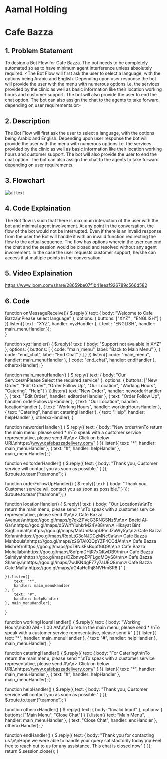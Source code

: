 # **Aamal Holding** 
# Cafe Bazza

## 1. Problem Statement
To design a Bot Flow for Cafe Bazza. The bot needs to be completely automated so as to have minimum agent interference unless absolutely required. <The Bot Flow will first ask the user to select a language, with the options being Arabic and English. Depending upon user response the bot will provide the user with the menu with numerous options i.e. the services provided by the clinic as well as basic information like their location working hours and customer support. The bot will also provide the user to end the chat option. The bot can also assign the chat to the agents to take forward depending on user requirements.br>

## 2. Description 
The Bot Flow will first ask the user to select a language, with the options being Arabic and English. Depending upon user response the bot will provide the user with the menu with numerous options i.e. the services provided by the clinic as well as basic information like their location working hours and customer support. The bot will also provide the user to end the chat option. The bot can also assign the chat to the agents to take forward depending on user requirements.

## 3. Flowchart
![alt text]([http://url/to/img.png](https://kroki.io/mermaid/svg/eNptUk1P4zAQvSPxH0bi0IDUg92W3pDSpFWQlk2XLuIj4uAmQ2qt144cuz1s-O-bL0OC8Gnem3lvxmPnmhUH-B2en0F9_OQOy5LlCPeYIj9i9tolVolfFLBLNS8MTGGlTJ_wYTq9qUJ8Y1YYuJV7ZWUGvyxarGDVi-sSqGIJf3tz3ZlXAekKApLcSqNVZlPD1WfdiZsDCCZz26ASBbb5V6eC1vjp-WXia7bn6aQKyTi3lrng5aEKaceHJNnZolDagFQG2JFxwfYCXcveOqTJHePNINIKx5HeMYPgwEy1-UK3jVrFR7dNEih5RF2y9lqpUOXXTjHxfuIJYp2hvuwp6sVWww-VtjLHzrxHpf9wmUOkrC4dPfcCZlDXvGMW3jrjZmx57W2UEOoED4Wjll6EwqGQNreIyQjREZrBCM5HaDFC1008Ll92KGo2IutnBKPAz1G6fxQv6rLITTuIl59x9O0DbMm_Xfsz4Oq9Z6hjLmrG7bkWb4nb8BDMhmA-ANtG496yM6BDAzo0oEMD6gZphv8PKSDW9g==))

## 4. Code Explaination
The Bot flow is such that there is maximum interaction of the user with the bot and minimal agent involvement. At any point in the conversation, the flow of the bot would not be interrupted. Even if there is an invalid response from the user the Bot will handle it with an invalid function redirecting the flow to the actual sequence. The flow has options wherein the user can end the chat and the session would be closed and resolved without any agent involvement. In the case the user requests customer support, he/she can access it at multiple points in the conversation.

## 5. Video Explaination
https://www.loom.com/share/28659be07f1b41eeaf926789c566d582

## 6. Code

function onMessageReceive(){
        $.reply({
        text: {
            body: "Welcome to Cafe Bazza\nPlease select language"
        },
        options: {
            buttons: ["XYZ" , "ENGLISH"]
        }
    }).listen({
        text : "XYZ",
        handler: xyzHandler
    }, {
        text : "ENGLISH",
        handler: main_menuHandler
    });  
}


function xyzHandler() {
    $.reply({
        text: {
            body: "Support not avaiable in XYZ"
        },
        options: {
            buttons: [
                { code: "main_menu", label: "Back to Main Menu" },
                { code: "end_chat", label: "End Chat" }
            ]
        }
    }).listen({
        code: "main_menu",
        handler: main_menuHandler
    }, {
        code: "end_chat",
        handler: endHandler
    }, otherxxHandler);
}


function main_menuHandler() {
    $.reply({
        text: {
            body: "Our Services\nPlease Select the required service"
        },
        options: {
            buttons: ["New Order", "Edit Order", "Order Follow Up", "Our Location", "Working Hours", "Catering", "Help"]
        }
    }).listen({
        text: "New Order",
        handler: neworderHandler
    }, {
        text: "Edit Order",
        handler: editorderHandler
    }, {
        text: "Order Follow Up",
        handler: orderFollowUpHandler
    }, {
        text: "Our Location",
        handler: locationHandler
    }, {
        text: "Working Hours",
        handler: workingHoursHandler
    }, {
        text: "Catering",
        handler: cateringHandler
    }, {
        text: "Help",
        handler: helpHandler
    }, otherxxHandler);
}


function neworderHandler() {
    $.reply({
        text: {
            body: "New order\n\nTo return the main menu,  please send *   \nTo speak with a customer service representative, please send #\n\n↗️ Click on below URL\nhttps://www.cafebazzadelivery.com/"
        }
    }).listen({
        text: "*",
        handler: main_menuHandler
    }, {
        text: "#",
        handler: helpHandler
    }, main_menuHandler);
}

function editorderHandler() {
    $.reply({
        text: {
            body: "Thank you, Customer service will contact you as soon as possible."
        }
    });
    $.route.to.team("teamone");
}


function orderFollowUpHandler() {
    $.reply({
        text: {
            body: "Thank you, Customer service will contact you as soon as possible."
        }
    });
    $.route.to.team("teamone");
}


function locationHandler() {
    $.reply({
        text: {
            body: "Our Locations\n\nTo return the main menu,  please send *   \nTo speak with a customer service representative, please send #\n\n↗️ Cafe Bazza Avenues\nhttps://goo.gl/maps/g7dkZPVcG3RNGSNz5\n\n↗️ Bneid Al-Gar\nhttps://goo.gl/maps/dSWrfYiuhkrM24V88\n\n↗️ Hikayat Bint Saghirunah\nhttps://goo.gl/maps/MoUm9aopDPmJZaWy5\n\n↗️ Cafe Bazza Kefan\nhttps://goo.gl/maps/RqbLtG3oNJDCzMNc9\n\n↗️ Cafe Bazza Mahboula\nhttps://goo.gl/maps/z2GTAKQQpYZF4CCdA\n\n↗️ Cafe Bazza Mishref\nhttps://goo.gl/maps/pxT9NikFsBqpff6Q9\n\n↗️ Cafe Bazza Mohallab\nhttps://goo.gl/maps/8xfpmDHjR7xQKwDB9\n\n↗️ Cafe Bazza Salmiya\nhttps://goo.gl/maps/DZbnwpEPFLgqMQyS8\n\n↗️ Cafe Bazza Shamiya\nhttps://goo.gl/maps/7wJKN4gF77y7aUEQ8\n\n↗️ Cafe Bazza Gate Mall\nhttps://goo.gl/maps/uG4aHcfhj8NVHmSR8     }"
        }

    }).listen({
        text: "*",
        handler: main_menuHandler
    }, {
        text: "#",
        handler: helpHandler
    }, main_menuHandler);
}


function workingHoursHandler() {
    $.reply({
        text: {
            body: "Working Hours\n6:00 AM - 1:00 AM\n\nTo return the main menu,  please send *   \nTo speak with a customer service representative, please send #"
        }
    }).listen({
        text: "*",
        handler: main_menuHandler
    }, {
        text: "#",
        handler: helpHandler
    }, main_menuHandler);
}


function cateringHandler() {
    $.reply({
        text: {
            body: "For Catering\n\nTo return the main menu,  please send *   \nTo speak with a customer service representative, please send #\n\n↗️ Click on below URL\nhttps://www.cafebazzadelivery.com/"
        }
    }).listen({
        text: "*",
        handler: main_menuHandler
    }, {
        text: "#",
        handler: helpHandler
    }, main_menuHandler);
}


function helpHandler() {
    $.reply({
        text: {
            body: "Thank you, Customer service will contact you as soon as possible."
        }
    });
    $.route.to.team("teamone");
}



function otherxxHandler() {
    $.reply({
        text: {
            body: "Invalid Input"
        },
        options: {
            buttons: ["Main Menu", "Close Chat"]
        }
    }).listen({
        text: "Main Menu",
        handler: main_menuHandler
    }, {
        text: "Close Chat",
        handler: endHandler
    }, otherxxHandler);
}

function endHandler() {
    $.reply({
        text: {
            body: "Thank you for contacting us.\n\nHope we were able to handle your query satisfactorily today.\n\nFeel free to reach out to us for any assistance. This chat is closed now"
        }
    });
    return $.session.close();
}
